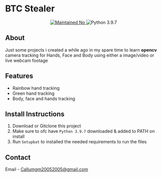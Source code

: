 # BTC Stealer
<p align="center">
  <a href="https://github.com/Callumgm/BTC-Stealer/graphs/commit-activity">
    <img src="https://img.shields.io/badge/maintained-no-critical?style=flat-square" alt="Maintained No" />
  </a>
  <img src="https://img.shields.io/badge/python-3.9.7-blue?style=flat-square" alt="Python 3.9.7" />
</p>

## About 
Just some projects i created a while ago in my spare time to learn **opencv** camera tracking for Hands, Face and Body using either a image/video or live webcam footage

## Features
- Rainbow hand tracking
- Green hand tracking
- Body, face and hands tracking


## Install Instructions
1. Download or Gitclone this project
2. Make sure to ofc have `Python 3.9.7` downloaded & added to PATH on install
3. Run `Setupbat` to installed the needed requirements to run the files


## Contact
Email - Callumgm20052005@gmail.com



